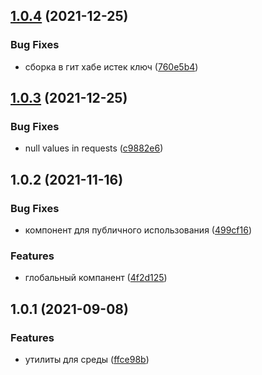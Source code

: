 ## [1.0.4](https://github.com/akprof2000/Process.Environment/compare/v1.0.3...v1.0.4) (2021-12-25)


### Bug Fixes

* сборка в гит хабе истек ключ ([760e5b4](https://github.com/akprof2000/Process.Environment/commit/760e5b40454bb3353df64747c28bac43cb295a5b))



## [1.0.3](https://github.com/akprof2000/Process.Environment/compare/v1.0.2...v1.0.3) (2021-12-25)


### Bug Fixes

* null values in requests ([c9882e6](https://github.com/akprof2000/Process.Environment/commit/c9882e66ad706bcc573c621306f7a980afbbc399))



## 1.0.2 (2021-11-16)


### Bug Fixes

* компонент для публичного использования ([499cf16](https://github.com/akprof2000/Process.Environment/commit/499cf16e2aca9661cf4419960925c1e03a7bb471))


### Features

* глобальный компанент ([4f2d125](https://github.com/akprof2000/Process.Environment/commit/4f2d125e413826e5333cda40811eca94798d3057))



## 1.0.1 (2021-09-08)


### Features

* утилиты для среды ([ffce98b](https://gitlab.tp.sblogistica.ru/sblcore/core/netcoce/component/process.environment/commit/ffce98bc500bfa85f4f55fd036360c9ead39c27f))



